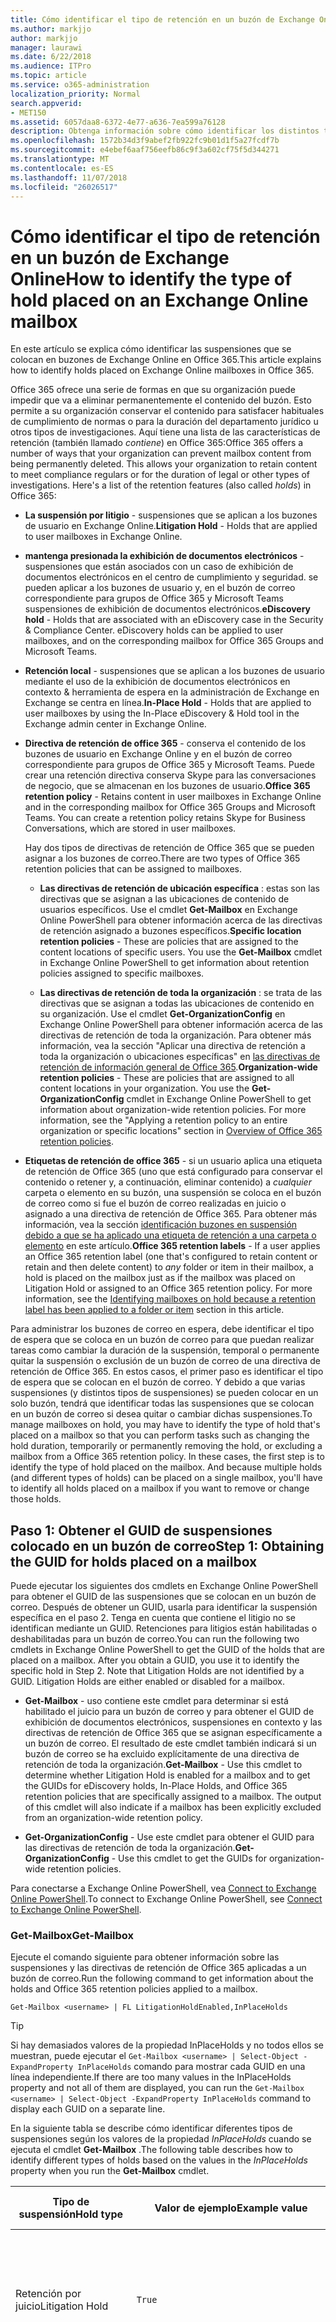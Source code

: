 ```yaml
---
title: Cómo identificar el tipo de retención en un buzón de Exchange Online
ms.author: markjjo
author: markjjo
manager: laurawi
ms.date: 6/22/2018
ms.audience: ITPro
ms.topic: article
ms.service: o365-administration
localization_priority: Normal
search.appverid:
- MET150
ms.assetid: 6057daa8-6372-4e77-a636-7ea599a76128
description: Obtenga información sobre cómo identificar los distintos tipos de espera que se puede colocar en un buzón de Office 365. Estos tipos de suspensiones incluyen juicio, suspensiones de exhibición de documentos electrónicos y las directivas de retención de Office 365. También se puede determinar si un usuario se ha excluido de una directiva de retención de toda la organización
ms.openlocfilehash: 1572b34d3f9abef2fb922fc9b01d1f5a27fcdf7b
ms.sourcegitcommit: e4ebef6aaf756eefb86c9f3a602cf75f5d344271
ms.translationtype: MT
ms.contentlocale: es-ES
ms.lasthandoff: 11/07/2018
ms.locfileid: "26026517"
---
```

# <a name="how-to-identify-the-type-of-hold-placed-on-an-exchange-online-mailbox"></a><span data-ttu-id="bafd3-105">Cómo identificar el tipo de retención en un buzón de Exchange Online</span><span class="sxs-lookup"><span data-stu-id="bafd3-105">How to identify the type of hold placed on an Exchange Online mailbox</span></span>

<span data-ttu-id="bafd3-106">En este artículo se explica cómo identificar las suspensiones que se colocan en buzones de Exchange Online en Office 365.</span><span class="sxs-lookup"><span data-stu-id="bafd3-106">This article explains how to identify holds placed on Exchange Online mailboxes in Office 365.</span></span>

<span data-ttu-id="bafd3-p102">Office 365 ofrece una serie de formas en que su organización puede impedir que va a eliminar permanentemente el contenido del buzón. Esto permite a su organización conservar el contenido para satisfacer habituales de cumplimiento de normas o para la duración del departamento jurídico u otros tipos de investigaciones. Aquí tiene una lista de las características de retención (también llamado *contiene*) en Office 365:</span><span class="sxs-lookup"><span data-stu-id="bafd3-p102">Office 365 offers a number of ways that your organization can prevent mailbox content from being permanently deleted. This allows your organization to retain content to meet compliance regulars or for the duration of legal or other types of investigations. Here's a list of the retention features (also called *holds*) in Office 365:</span></span>

- <span data-ttu-id="bafd3-110">**La suspensión por litigio** - suspensiones que se aplican a los buzones de usuario en Exchange Online.</span><span class="sxs-lookup"><span data-stu-id="bafd3-110">**Litigation Hold** - Holds that are applied to user mailboxes in Exchange Online.</span></span>

- <span data-ttu-id="bafd3-p103">**mantenga presionada la exhibición de documentos electrónicos** - suspensiones que están asociados con un caso de exhibición de documentos electrónicos en el centro de cumplimiento y seguridad. se pueden aplicar a los buzones de usuario y, en el buzón de correo correspondiente para grupos de Office 365 y Microsoft Teams suspensiones de exhibición de documentos electrónicos.</span><span class="sxs-lookup"><span data-stu-id="bafd3-p103">**eDiscovery hold** - Holds that are associated with an eDiscovery case in the Security & Compliance Center. eDiscovery holds can be applied to user mailboxes, and on the corresponding mailbox for Office 365 Groups and Microsoft Teams.</span></span>

- <span data-ttu-id="bafd3-113">**Retención local** - suspensiones que se aplican a los buzones de usuario mediante el uso de la exhibición de documentos electrónicos en contexto & herramienta de espera en la administración de Exchange en Exchange se centra en línea.</span><span class="sxs-lookup"><span data-stu-id="bafd3-113">**In-Place Hold** - Holds that are applied to user mailboxes by using the In-Place eDiscovery & Hold tool in the Exchange admin center in Exchange Online.</span></span>

- <span data-ttu-id="bafd3-p104">**Directiva de retención de office 365** - conserva el contenido de los buzones de usuario en Exchange Online y en el buzón de correo correspondiente para grupos de Office 365 y Microsoft Teams. Puede crear una retención directiva conserva Skype para las conversaciones de negocio, que se almacenan en los buzones de usuario.</span><span class="sxs-lookup"><span data-stu-id="bafd3-p104">**Office 365 retention policy** - Retains content in user mailboxes in Exchange Online and in the corresponding mailbox for Office 365 Groups and Microsoft Teams. You can create a retention policy retains Skype for Business Conversations, which are stored in user mailboxes.</span></span>

  <span data-ttu-id="bafd3-116">Hay dos tipos de directivas de retención de Office 365 que se pueden asignar a los buzones de correo.</span><span class="sxs-lookup"><span data-stu-id="bafd3-116">There are two types of Office 365 retention policies that can be assigned to mailboxes.</span></span>

    - <span data-ttu-id="bafd3-p105">**Las directivas de retención de ubicación específica** : estas son las directivas que se asignan a las ubicaciones de contenido de usuarios específicos. Use el cmdlet **Get-Mailbox** en Exchange Online PowerShell para obtener información acerca de las directivas de retención asignado a buzones específicos.</span><span class="sxs-lookup"><span data-stu-id="bafd3-p105">**Specific location retention policies** - These are policies that are assigned to the content locations of specific users. You use the **Get-Mailbox** cmdlet in Exchange Online PowerShell to get information about retention policies assigned to specific mailboxes.</span></span>

    - <span data-ttu-id="bafd3-p106">**Las directivas de retención de toda la organización** : se trata de las directivas que se asignan a todas las ubicaciones de contenido en su organización. Use el cmdlet **Get-OrganizationConfig** en Exchange Online PowerShell para obtener información acerca de las directivas de retención de toda la organización. Para obtener más información, vea la sección "Aplicar una directiva de retención a toda la organización o ubicaciones específicas" en [las directivas de retención de información general de Office 365](retention-policies.md#applying-a-retention-policy-to-an-entire-organization-or-specific-locations).</span><span class="sxs-lookup"><span data-stu-id="bafd3-p106">**Organization-wide retention policies** - These are policies that are assigned to all content locations in your organization. You use the **Get-OrganizationConfig** cmdlet in Exchange Online PowerShell to get information about organization-wide retention policies. For more information, see the "Applying a retention policy to an entire organization or specific locations" section in [Overview of Office 365 retention policies](retention-policies.md#applying-a-retention-policy-to-an-entire-organization-or-specific-locations).</span></span>

- <span data-ttu-id="bafd3-p107">**Etiquetas de retención de office 365** - si un usuario aplica una etiqueta de retención de Office 365 (uno que está configurado para conservar el contenido o retener y, a continuación, eliminar contenido) a *cualquier* carpeta o elemento en su buzón, una suspensión se coloca en el buzón de correo como si fue el buzón de correo realizadas en juicio o asignado a una directiva de retención de Office 365. Para obtener más información, vea la sección [identificación buzones en suspensión debido a que se ha aplicado una etiqueta de retención a una carpeta o elemento](#identifying-mailboxes-on-hold-because-a-label-has-been-applied-to-a-folder-or-item) en este artículo.</span><span class="sxs-lookup"><span data-stu-id="bafd3-p107">**Office 365 retention labels** - If a user applies an Office 365 retention label (one that's configured to retain content or retain and then delete content) to *any* folder or item in their mailbox, a hold is placed on the mailbox just as if the mailbox was placed on Litigation Hold or assigned to an Office 365 retention policy. For more information, see the [Identifying mailboxes on hold because a retention label has been applied to a folder or item](#identifying-mailboxes-on-hold-because-a-label-has-been-applied-to-a-folder-or-item) section in this article.</span></span>

<span data-ttu-id="bafd3-p108">Para administrar los buzones de correo en espera, debe identificar el tipo de espera que se coloca en un buzón de correo para que puedan realizar tareas como cambiar la duración de la suspensión, temporal o permanente quitar la suspensión o exclusión de un buzón de correo de una directiva de retención de Office 365. En estos casos, el primer paso es identificar el tipo de espera que se colocan en el buzón de correo. Y debido a que varias suspensiones (y distintos tipos de suspensiones) se pueden colocar en un solo buzón, tendrá que identificar todas las suspensiones que se colocan en un buzón de correo si desea quitar o cambiar dichas suspensiones.</span><span class="sxs-lookup"><span data-stu-id="bafd3-p108">To manage mailboxes on hold, you may have to identify the type of hold that's placed on a mailbox so that you can perform tasks such as changing the hold duration, temporarily or permanently removing the hold, or excluding a mailbox from a Office 365 retention policy. In these cases, the first step is to identify the type of hold placed on the mailbox. And because multiple holds (and different types of holds) can be placed on a single mailbox, you'll have to identify all holds placed on a mailbox if you want to remove or change those holds.</span></span>

## <a name="step-1-obtaining-the-guid-for-holds-placed-on-a-mailbox"></a><span data-ttu-id="bafd3-127">Paso 1: Obtener el GUID de suspensiones colocado en un buzón de correo</span><span class="sxs-lookup"><span data-stu-id="bafd3-127">Step 1: Obtaining the GUID for holds placed on a mailbox</span></span>

<span data-ttu-id="bafd3-p109">Puede ejecutar los siguientes dos cmdlets en Exchange Online PowerShell para obtener el GUID de las suspensiones que se colocan en un buzón de correo. Después de obtener un GUID, usarla para identificar la suspensión específica en el paso 2. Tenga en cuenta que contiene el litigio no se identifican mediante un GUID. Retenciones para litigios están habilitadas o deshabilitadas para un buzón de correo.</span><span class="sxs-lookup"><span data-stu-id="bafd3-p109">You can run the following two cmdlets in Exchange Online PowerShell to get the GUID of the holds that are placed on a mailbox. After you obtain a GUID, you use it to identify the specific hold in Step 2. Note that Litigation Holds are not identified by a GUID. Litigation Holds are either enabled or disabled for a mailbox.</span></span>

- <span data-ttu-id="bafd3-p110">**Get-Mailbox** - uso contiene este cmdlet para determinar si está habilitado el juicio para un buzón de correo y para obtener el GUID de exhibición de documentos electrónicos, suspensiones en contexto y las directivas de retención de Office 365 que se asignan específicamente a un buzón de correo. El resultado de este cmdlet también indicará si un buzón de correo se ha excluido explícitamente de una directiva de retención de toda la organización.</span><span class="sxs-lookup"><span data-stu-id="bafd3-p110">**Get-Mailbox** - Use this cmdlet to determine whether Litigation Hold is enabled for a mailbox and to get the GUIDs for eDiscovery holds, In-Place Holds, and Office 365 retention policies that are specifically assigned to a mailbox. The output of this cmdlet will also indicate if a mailbox has been explicitly excluded from an organization-wide retention policy.</span></span>

- <span data-ttu-id="bafd3-134">**Get-OrganizationConfig** - Use este cmdlet para obtener el GUID para las directivas de retención de toda la organización.</span><span class="sxs-lookup"><span data-stu-id="bafd3-134">**Get-OrganizationConfig** - Use this cmdlet to get the GUIDs for organization-wide retention policies.</span></span>

<span data-ttu-id="bafd3-135">Para conectarse a Exchange Online PowerShell, vea [Connect to Exchange Online PowerShell](https://docs.microsoft.com/powershell/exchange/exchange-online/connect-to-exchange-online-powershell/connect-to-exchange-online-powershell?view=exchange-ps).</span><span class="sxs-lookup"><span data-stu-id="bafd3-135">To connect to Exchange Online PowerShell, see [Connect to Exchange Online PowerShell](https://docs.microsoft.com/powershell/exchange/exchange-online/connect-to-exchange-online-powershell/connect-to-exchange-online-powershell?view=exchange-ps).</span></span>

### <a name="get-mailbox"></a><span data-ttu-id="bafd3-136">Get-Mailbox</span><span class="sxs-lookup"><span data-stu-id="bafd3-136">Get-Mailbox</span></span>

<span data-ttu-id="bafd3-137">Ejecute el comando siguiente para obtener información sobre las suspensiones y las directivas de retención de Office 365 aplicadas a un buzón de correo.</span><span class="sxs-lookup"><span data-stu-id="bafd3-137">Run the following command to get information about the holds and Office 365 retention policies applied to a mailbox.</span></span>

```
Get-Mailbox <username> | FL LitigationHoldEnabled,InPlaceHolds
```

> [!TIP]
> <span data-ttu-id="bafd3-138">Si hay demasiados valores de la propiedad InPlaceHolds y no todos ellos se muestran, puede ejecutar el `Get-Mailbox <username> | Select-Object -ExpandProperty InPlaceHolds` comando para mostrar cada GUID en una línea independiente.</span><span class="sxs-lookup"><span data-stu-id="bafd3-138">If there are too many values in the InPlaceHolds property and not all of them are displayed, you can run the `Get-Mailbox <username> | Select-Object -ExpandProperty InPlaceHolds` command to display each GUID on a separate line.</span></span>

<span data-ttu-id="bafd3-139">En la siguiente tabla se describe cómo identificar diferentes tipos de suspensiones según los valores de la propiedad *InPlaceHolds* cuando se ejecuta el cmdlet **Get-Mailbox** .</span><span class="sxs-lookup"><span data-stu-id="bafd3-139">The following table describes how to identify different types of holds based on the values in the *InPlaceHolds* property when you run the **Get-Mailbox** cmdlet.</span></span>


|<span data-ttu-id="bafd3-140">Tipo de suspensión</span><span class="sxs-lookup"><span data-stu-id="bafd3-140">Hold type</span></span>  |<span data-ttu-id="bafd3-141">Valor de ejemplo</span><span class="sxs-lookup"><span data-stu-id="bafd3-141">Example value</span></span>  |<span data-ttu-id="bafd3-142">Cómo identificar la suspensión</span><span class="sxs-lookup"><span data-stu-id="bafd3-142">How to identify the hold</span></span>  |
|---------|---------|---------|
|<span data-ttu-id="bafd3-143">Retención por juicio</span><span class="sxs-lookup"><span data-stu-id="bafd3-143">Litigation Hold</span></span>     |    `True`     |     <span data-ttu-id="bafd3-144">Juicio está habilitado para un buzón de correo si se establece la propiedad *LitigationHoldEnabled* en `True`.</span><span class="sxs-lookup"><span data-stu-id="bafd3-144">Litigation Hold is enabled for a mailbox if the *LitigationHoldEnabled* property is set to `True`.</span></span>    |
|<span data-ttu-id="bafd3-145">exhibición de documentos electrónicos</span><span class="sxs-lookup"><span data-stu-id="bafd3-145">eDiscovery hold</span></span>     |  `UniH7d895d48-7e23-4a8d-8346-533c3beac15d`       |   <span data-ttu-id="bafd3-p111">La *propiedad InPlaceHolds* contiene el GUID de cualquier suspensión asociado con un caso de exhibición de documentos electrónicos en el centro de cumplimiento y seguridad. Se puede decir esto es una exhibición de documentos electrónicos porque el GUID comienza por la `UniH` prefijo (que denota una retención unificada).</span><span class="sxs-lookup"><span data-stu-id="bafd3-p111">The *InPlaceHolds property* contains the GUID of any hold associated with an eDiscovery case in the Security & Compliance Center. You can tell this is an eDiscovery hold because the GUID starts with the `UniH` prefix (which denotes a Unified Hold).</span></span>      |
|<span data-ttu-id="bafd3-148">Retención en contexto</span><span class="sxs-lookup"><span data-stu-id="bafd3-148">In-Place Hold</span></span>     |     `c0ba3ce811b6432a8751430937152491` <br/> <span data-ttu-id="bafd3-149">o</span><span class="sxs-lookup"><span data-stu-id="bafd3-149">or</span></span> <br/> `cld9c0a984ca74b457fbe4504bf7d3e00de`  |     <span data-ttu-id="bafd3-p112">La propiedad *InPlaceHolds* contiene el GUID de la retención local que se coloca en el buzón de correo. Puede saber esto es una retención local porque el GUID no inicia con un prefijo o se inicia con el `cld` prefijo.</span><span class="sxs-lookup"><span data-stu-id="bafd3-p112">The *InPlaceHolds* property contains the GUID of the In-Place Hold that's placed on the mailbox. You can tell this is an In-Place Hold because the GUID either doesn't start with a prefix or it starts with the `cld` prefix.</span></span>     |
|<span data-ttu-id="bafd3-152">Directiva de retención de Office 365 aplicado específicamente para el buzón de correo</span><span class="sxs-lookup"><span data-stu-id="bafd3-152">Office 365 retention policy specifically applied to the mailbox</span></span>     |    `mbxcdbbb86ce60342489bff371876e7f224:1` <br/> <span data-ttu-id="bafd3-153">o</span><span class="sxs-lookup"><span data-stu-id="bafd3-153">or</span></span> <br/> `skp127d7cf1076947929bf136b7a2a8c36f:3`     |     <span data-ttu-id="bafd3-p113">La propiedad InPlaceHolds contiene el GUID de cualquier directiva de retención de ubicación específica que se aplica a los buzones de correo. Puede identificar las directivas de retención porque el GUID comienza por la `mbx` o la `skp` prefijo. El `skp` prefijo indica que la directiva de retención se aplica a Skype para conversaciones de negocios en el buzón del usuario.</span><span class="sxs-lookup"><span data-stu-id="bafd3-p113">The InPlaceHolds property contains GUIDs of any specific location retention policy that's applied to the mailbox. You can identify retention policies because the GUID starts with the `mbx` or the `skp` prefix. The `skp` prefix indicates that the retention policy is applied to Skype for Business conversations in the user's mailbox.</span></span>    |
|<span data-ttu-id="bafd3-157">Excluido de una directiva de retención de Office 365 de toda la organización</span><span class="sxs-lookup"><span data-stu-id="bafd3-157">Excluded from an organization-wide Office 365 retention policy</span></span>     |   `-mbxe9b52bf7ab3b46a286308ecb29624696`      |     <span data-ttu-id="bafd3-158">Si un buzón de correo está excluido de una directiva de retención de Office 365 de toda la organización, el GUID para el buzón de correo se excluye de la directiva de retención se muestra en la propiedad InPlaceHolds y se identifica con el `-mbx` prefijo.</span><span class="sxs-lookup"><span data-stu-id="bafd3-158">If a mailbox is excluded from an organization-wide Office 365 retention policy, the GUID for the retention policy the mailbox is excluded from is displayed in the InPlaceHolds property and is identified by the `-mbx` prefix.</span></span>    |

### <a name="get-organizationconfig"></a><span data-ttu-id="bafd3-159">Get-OrganizationConfig</span><span class="sxs-lookup"><span data-stu-id="bafd3-159">Get-OrganizationConfig</span></span>
<span data-ttu-id="bafd3-p114">Si la propiedad *InPlaceHolds* está vacía cuando se ejecuta el cmdlet **Get-Mailbox** , todavía puede haber uno o más toda la organización Office 365 aplicadas políticas de retención para el buzón de correo. Ejecute el siguiente comando en Exchange Online PowerShell para obtener una lista de GUID para las directivas de retención de Office 365 de toda la organización.</span><span class="sxs-lookup"><span data-stu-id="bafd3-p114">If the *InPlaceHolds* property is empty when you run the **Get-Mailbox** cmdlet, there still may be one or more organization-wide Office 365 retention policies applied to the mailbox. Run the following command in Exchange Online PowerShell to get a list of GUIDs for organization-wide Office 365 retention policies.</span></span>

```
Get-OrganizationConfig | FL InPlaceHolds
```

> [!TIP]
> <span data-ttu-id="bafd3-162">Si hay demasiados valores de la propiedad InPlaceHolds y no todos ellos se muestran, puede ejecutar el `Get-OrganizationConfig | Select-Object -ExpandProperty InPlaceHolds` comando para mostrar cada GUID en una línea independiente.</span><span class="sxs-lookup"><span data-stu-id="bafd3-162">If there are too many values in the InPlaceHolds property and not all of them are displayed, you can run the `Get-OrganizationConfig | Select-Object -ExpandProperty InPlaceHolds` command to display each GUID on a separate line.</span></span>

<span data-ttu-id="bafd3-163">En la siguiente tabla se describe los distintos tipos de suspensiones de toda la organización y cómo identificar cada tipo de basado en los GUID contenidos en la propiedad *InPlaceHolds* cuando se ejecuta el cmdlet **Get-OrganizationConfig** .</span><span class="sxs-lookup"><span data-stu-id="bafd3-163">The following table describes the different types of organization-wide holds and how to identify each type based on the GUIDs contained in *InPlaceHolds* property when you run the **Get-OrganizationConfig** cmdlet.</span></span>


|<span data-ttu-id="bafd3-164">Tipo de suspensión</span><span class="sxs-lookup"><span data-stu-id="bafd3-164">Hold type</span></span>  |<span data-ttu-id="bafd3-165">Valor de ejemplo</span><span class="sxs-lookup"><span data-stu-id="bafd3-165">Example value</span></span>  |<span data-ttu-id="bafd3-166">Descripción</span><span class="sxs-lookup"><span data-stu-id="bafd3-166">Description</span></span>  |
|---------|---------|---------|
|<span data-ttu-id="bafd3-167">Las directivas de retención 365 de Office que aplican a los buzones de Exchange, carpetas públicas de Exchange y los equipos de chats</span><span class="sxs-lookup"><span data-stu-id="bafd3-167">Office 365 retention policies applied to Exchange mailboxes, Exchange public folders, and Teams chats</span></span>    |      `mbx7cfb30345d454ac0a989ab3041051209:2`   |   <span data-ttu-id="bafd3-p115">Las directivas de retención de toda la organización se aplicarán a los buzones de Exchange, carpetas públicas de Exchange, y chats 1xN en Microsoft Teams se identifican mediante los GUID que comienzan con la `mbx` prefijo. Tenga en cuenta que 1xN chats se almacenan en el buzón de correo de los participantes de chat individuales.</span><span class="sxs-lookup"><span data-stu-id="bafd3-p115">Organization-wide retention policies applied to Exchange mailboxes, Exchange public folders, and 1xN chats in Microsoft Teams are identified by GUIDs that start with the `mbx` prefix. Note that 1xN chats are stored in the mailbox of the individual chat participants.</span></span>      |
|<span data-ttu-id="bafd3-170">Aplicada a los mensajes de canal de Office 365 grupos y equipos de la directiva de retención 365 de Office</span><span class="sxs-lookup"><span data-stu-id="bafd3-170">Office 365 retention policy applied to Office 365 Groups and Teams channel messages</span></span>     |   `grp1a0a132ee8944501a4bb6a452ec31171:3`      |    <span data-ttu-id="bafd3-p116">Las directivas de retención de toda la organización aplicadas a los grupos de Office 365 y los mensajes de canal en Microsoft Teams se identifican mediante los GUID que comienzan con la `grp` prefijo. Tenga en cuenta que los mensajes del canal se almacenan en el buzón de correo de grupo que está asociada con un Team de Microsoft.</span><span class="sxs-lookup"><span data-stu-id="bafd3-p116">Organization-wide retention policies applied to Office 365 groups and channel messages in Microsoft Teams are identified by GUIDs that start with the `grp` prefix. Note that channel messages are stored in the group mailbox that is associated with a Microsoft Team.</span></span>     |

<span data-ttu-id="bafd3-173">Para obtener más información las directivas de retención aplicadas a Microsoft Teams, vea la sección "Ubicación de los equipos" [información general de las directivas de retención](retention-policies.md#applying-a-retention-policy-to-an-entire-organization-or-specific-locations).</span><span class="sxs-lookup"><span data-stu-id="bafd3-173">For more information retention policies applied to Microsoft Teams, see the "Teams location" section [Overview of retention policies](retention-policies.md#applying-a-retention-policy-to-an-entire-organization-or-specific-locations).</span></span>

### <a name="understanding-the-format-of-the-inplaceholds-value-for-retention-policies"></a><span data-ttu-id="bafd3-174">Descripción del formato del valor de InPlaceHolds para las directivas de retención</span><span class="sxs-lookup"><span data-stu-id="bafd3-174">Understanding the format of the InPlaceHolds value for retention policies</span></span>

<span data-ttu-id="bafd3-p117">Además del prefijo (los buzones, skp o agrupados) que identifica un elemento en la propiedad InPlaceHolds como una directiva de retención de Office 365, el valor también contiene un sufijo que identifica el tipo de acción de retención que está configurada para la directiva. Por ejemplo, el sufijo de acción está resaltado en negrita en los siguientes ejemplos:</span><span class="sxs-lookup"><span data-stu-id="bafd3-p117">In addition to the prefix (mbx, skp, or grp) that identifies an item in the InPlaceHolds property as an Office 365 retention policy, the value also contains a suffix that identifies the type of retention action that's configured for the policy. For example, the action suffix is highlighted in bold type in the following examples:</span></span>

   <span data-ttu-id="bafd3-177">`skp127d7cf1076947929bf136b7a2a8c36f`**: 1**</span><span class="sxs-lookup"><span data-stu-id="bafd3-177">`skp127d7cf1076947929bf136b7a2a8c36f`**:1**</span></span>

   <span data-ttu-id="bafd3-178">`mbx7cfb30345d454ac0a989ab3041051209`**: 2**</span><span class="sxs-lookup"><span data-stu-id="bafd3-178">`mbx7cfb30345d454ac0a989ab3041051209`**:2**</span></span>

   <span data-ttu-id="bafd3-179">`grp1a0a132ee8944501a4bb6a452ec31171`**: 3**</span><span class="sxs-lookup"><span data-stu-id="bafd3-179">`grp1a0a132ee8944501a4bb6a452ec31171`**:3**</span></span>

<span data-ttu-id="bafd3-180">En la tabla siguiente define las tres acciones de retención posibles:</span><span class="sxs-lookup"><span data-stu-id="bafd3-180">The following table defines the three possible retention actions:</span></span>

|<span data-ttu-id="bafd3-181">Valor</span><span class="sxs-lookup"><span data-stu-id="bafd3-181">Value</span></span>  |<span data-ttu-id="bafd3-182">Descripción</span><span class="sxs-lookup"><span data-stu-id="bafd3-182">Description</span></span>  |
|---------|---------|
|<span data-ttu-id="bafd3-183">**1**</span><span class="sxs-lookup"><span data-stu-id="bafd3-183">**1**</span></span>     | <span data-ttu-id="bafd3-184">Indica que la directiva de retención está configurada para eliminar los elementos; la directiva no conserva elementos.</span><span class="sxs-lookup"><span data-stu-id="bafd3-184">Indicates the retention policy is configured to delete items; the policy doesn't retain items.</span></span>        |
|<span data-ttu-id="bafd3-185">**2**</span><span class="sxs-lookup"><span data-stu-id="bafd3-185">**2**</span></span>    |    <span data-ttu-id="bafd3-186">Indica que la directiva de retención está configurada para retener elementos; la directiva de no elimina elementos después de que expire el período de retención.</span><span class="sxs-lookup"><span data-stu-id="bafd3-186">Indicates the retention policy is configured to hold items; the policy doesn't delete items after the retention period expires.</span></span>     |
|<span data-ttu-id="bafd3-187">**3**</span><span class="sxs-lookup"><span data-stu-id="bafd3-187">**3**</span></span>     |   <span data-ttu-id="bafd3-188">Indica que la directiva de retención está configurada para retener elementos y, a continuación, eliminarlos después de que expire el período de retención.</span><span class="sxs-lookup"><span data-stu-id="bafd3-188">Indicates the retention policy is configured to hold items and then delete them after the retention period expires.</span></span>      |

<span data-ttu-id="bafd3-189">Para obtener más información acerca de las acciones de retención, consulte la sección "Conservar el contenido para un período de tiempo específico" en [información general de las directivas de retención](retention-policies.md#retaining-content-for-a-specific-period-of-time).</span><span class="sxs-lookup"><span data-stu-id="bafd3-189">For more information about retention actions, see the "Retaining content for a specific period of time" section in [Overview of retention policies](retention-policies.md#retaining-content-for-a-specific-period-of-time).</span></span>
   
## <a name="step-2-using-the-guid-to-identify-the-hold"></a><span data-ttu-id="bafd3-190">Paso 2: Utilizando el GUID para identificar la suspensión</span><span class="sxs-lookup"><span data-stu-id="bafd3-190">Step 2: Using the GUID to identify the hold</span></span>

<span data-ttu-id="bafd3-p118">Después de obtener el GUID de una suspensión a la que se aplica a un buzón de correo, el siguiente paso es usar ese GUID para identificar la suspensión. Las secciones siguientes muestran cómo se identifica el nombre de la suspensión (y otra información) mediante el uso de la suspensión GUID.</span><span class="sxs-lookup"><span data-stu-id="bafd3-p118">After you obtain the GUID for a hold that is applied to a mailbox, the next step is to use that GUID to identify the hold. The following sections show how to identify the name of the hold (and other information) by using the hold GUID.</span></span>

### <a name="ediscovery-holds"></a><span data-ttu-id="bafd3-193">suspensiones de exhibición de documentos electrónicos</span><span class="sxs-lookup"><span data-stu-id="bafd3-193">eDiscovery holds</span></span>

<span data-ttu-id="bafd3-p119">Ejecute los siguientes comandos en seguridad y cumplimiento centro de PowerShell para identificar una exhibición de documentos electrónicos que se aplican a los buzones de correo. Usar el GUID (sin incluir el prefijo UniH) para la exhibición de documentos electrónicos espera que ha identificado en el paso 1. El primer comando crea una variable que contiene información acerca de la suspensión; Esta variable se usa en los otros comandos. El segundo comando muestra el nombre de la suspensión está asociada con el caso de exhibición de documentos electrónicos. El tercer comando muestra el nombre de la suspensión y una lista de los buzones de a que la suspensión se aplica.</span><span class="sxs-lookup"><span data-stu-id="bafd3-p119">Run the following commands in Security & Compliance Center PowerShell to identify an eDiscovery hold that's applied to the mailbox. Use the GUID (not including the UniH prefix) for the eDiscovery hold that you identified in Step 1. The first command creates a variable that contains information about the hold; this variable is used in the other commands. The second command displays the name of the eDiscovery case the hold is associated with. The third command displays the name of the hold and a list of the mailboxes the hold applies to.</span></span>

```
$CaseHold = Get-CaseHoldPolicy <hold GUID without prefix>
```

```
Get-ComplianceCase $CaseHold.CaseId | FL Name
```

```
$CaseHold | FL Name,ExchangeLocation
```

<span data-ttu-id="bafd3-199">Para conectarse a la seguridad y cumplimiento de normas centro de PowerShell, vea [Connect to Office 365 seguridad & PowerShell de centro de cumplimiento](https://docs.microsoft.com/powershell/exchange/office-365-scc/connect-to-scc-powershell/connect-to-scc-powershell?view=exchange-ps).</span><span class="sxs-lookup"><span data-stu-id="bafd3-199">To connect to Security & Compliance Center PowerShell, see  [Connect to Office 365 Security & Compliance Center PowerShell](https://docs.microsoft.com/powershell/exchange/office-365-scc/connect-to-scc-powershell/connect-to-scc-powershell?view=exchange-ps).</span></span>

### <a name="in-place-holds"></a><span data-ttu-id="bafd3-200">Retenciones locales</span><span class="sxs-lookup"><span data-stu-id="bafd3-200">In-Place Holds</span></span>

<span data-ttu-id="bafd3-p120">Ejecute el siguiente comando en Exchange Online PowerShell para identificar la retención local que se aplica a los buzones de correo. Utilice el GUID para la retención local que ha identificado en el paso 1. El comando muestra el nombre de la suspensión y una lista de los buzones de a que la suspensión se aplica.</span><span class="sxs-lookup"><span data-stu-id="bafd3-p120">Run the following command in Exchange Online PowerShell to identify the In-Place Hold that's applied to the mailbox. Use the GUID for the In-Place Hold that you identified in Step 1. The command displays the name of the hold and a list of the mailboxes the hold applies to.</span></span>

```
Get-MailboxSearch -InPlaceHoldIdentity <hold GUID> | FL Name,SourceMailboxes
```
<span data-ttu-id="bafd3-204">Tenga en cuenta que si el GUID para la retención local se inicia con el `cld` prefix, no olvide incluir el prefijo al ejecutar el comando anterior.</span><span class="sxs-lookup"><span data-stu-id="bafd3-204">Note that if the GUID for the In-Place Hold starts with the `cld` prefix, be sure to include the prefix when running the previous command.</span></span>

### <a name="office-365-retention-policies"></a><span data-ttu-id="bafd3-205">Directivas de retención de Office 365</span><span class="sxs-lookup"><span data-stu-id="bafd3-205">Office 365 retention policies</span></span>

<span data-ttu-id="bafd3-p121">Ejecute el siguiente comando en PowerShell de centro de cumplimiento y seguridad a la identidad de la directiva de retención de Office 365 (ubicación específico o de toda la organización) que se aplica a los buzones de correo. Utilice el GUID (sin incluir el prefijo de los buzones, skp o agrupados o el sufijo de acción) que ha identificado en el paso 1.</span><span class="sxs-lookup"><span data-stu-id="bafd3-p121">Run the following command in Security & Compliance Center PowerShell to identity the Office 365 retention policy (organization-wide or specific location) that's applied to the mailbox. Use the GUID (not including the mbx, skp, or grp prefix or the action suffix) that you identified in Step 1.</span></span>

```
Get-RetentionCompliancePolicy <hold GUID without prefix or suffix> -DistributionDetail  | FL Name,*Location
```

## <a name="identifying-mailboxes-on-hold-because-a-retention-label-has-been-applied-to-a-folder-or-item"></a><span data-ttu-id="bafd3-208">Identificación de buzones en suspensión debido a que se ha aplicado una etiqueta de retención a una carpeta o elemento</span><span class="sxs-lookup"><span data-stu-id="bafd3-208">Identifying mailboxes on hold because a retention label has been applied to a folder or item</span></span>

<span data-ttu-id="bafd3-p122">Cada vez que un usuario aplica una etiqueta de retención que está configurada para conservar el contenido o retener y, a continuación, eliminar contenido a una carpeta o elemento en su buzón, la propiedad del buzón de correo de *ComplianceTagHoldApplied* se establece en **True**. Cuando esto sucede, se considera que el buzón se encuentra en suspensión, como si se colocan en suspensión por litigio o asignado a una directiva de retención de Office 365. Cuando la propiedad *ComplianceTagHoldApplied* se establece en **True**, es posible que se producen las siguientes acciones:</span><span class="sxs-lookup"><span data-stu-id="bafd3-p122">Whenever a user applies a retention label that's configured to retain content or retain and then delete content to any folder or item in their mailbox, the *ComplianceTagHoldApplied* mailbox property is set to **True**. When this happens, the mailbox is considered to be on hold, just as if it was placed on Litigation Hold or assigned to an Office 365 retention policy. When the *ComplianceTagHoldApplied* property is set to **True**, the following things may occur:</span></span>

- <span data-ttu-id="bafd3-212">Si se elimina el buzón de correo o cuenta de usuario de Office 365 del usuario, el buzón de correo se convierte en un [buzón de correo inactivo](inactive-mailboxes-in-office-365.md).</span><span class="sxs-lookup"><span data-stu-id="bafd3-212">If the mailbox or the user's Office 365 user account is deleted, the mailbox becomes an [inactive mailbox](inactive-mailboxes-in-office-365.md).</span></span>
- <span data-ttu-id="bafd3-213">No podrá deshabilitar el buzón (el buzón principal o el buzón de archivo, si está habilitada).</span><span class="sxs-lookup"><span data-stu-id="bafd3-213">You won't be able to disable the mailbox (either the primary mailbox or the archive mailbox, if it's enabled).</span></span>
- <span data-ttu-id="bafd3-p123">Los elementos en el buzón de correo pueden conservarse durante más tiempo de lo esperado. Esto es debido a que el buzón se encuentra en suspensión y, por tanto, no hay elementos se eliminarán permanentemente (purga).</span><span class="sxs-lookup"><span data-stu-id="bafd3-p123">Items in the mailbox may be retained longer than expected. This is because the mailbox is on hold and therefore no items will be permanently deleted (purged).</span></span>

<span data-ttu-id="bafd3-216">Para ver el valor de la propiedad *ComplianceTagHoldApplied* , ejecute el siguiente comando en Exchange Online PowerShell:</span><span class="sxs-lookup"><span data-stu-id="bafd3-216">To view the value of the *ComplianceTagHoldApplied* property, run the following command in Exchange Online PowerShell:</span></span>

```
Get-Mailbox <username> |FL ComplianceTagHoldApplied
```

<span data-ttu-id="bafd3-217">Para obtener más información acerca de las etiquetas de retención, consulte [etiquetas de retención de información general de Office 365](labels.md).</span><span class="sxs-lookup"><span data-stu-id="bafd3-217">For more information about retention labels, see [Overview of Office 365 retention labels](labels.md).</span></span>

## <a name="managing-mailboxes-on-delay-hold"></a><span data-ttu-id="bafd3-218">Administrar buzones de correo en retraso de suspensión</span><span class="sxs-lookup"><span data-stu-id="bafd3-218">Managing mailboxes on delay hold</span></span>

<span data-ttu-id="bafd3-p124">Después de quita cualquier tipo de espera de un buzón de correo, el valor de la propiedad del buzón de correo de *DelayHoldApplied* se establece en **True**. Esto se produce la próxima vez que el Asistente para carpeta administrada procesa el buzón de correo y detecta que se ha quitado una suspensión. Esto se denomina un *retraso suspensión* y significa que la eliminación real de la suspensión se retrasa durante 30 días impedir que los datos que se eliminan permanentemente (purga) desde el buzón de correo. Esto da a los administradores una oportunidad para buscar o recuperar los elementos del buzón de correo que se purgarán después de que realmente se ha quitado la suspensión. Cuando se coloca una suspensión de retraso en el buzón de correo, el buzón aún se considera que esté en espera para una duración ilimitada, como si el buzón estaba en suspensión por litigio. Después de 30 días, expira la suspensión de retraso, y Office 365 automáticamente intenta quitar la suspensión de retraso (estableciendo la propiedad *DelayHoldApplied* en **False**) para que se quitarán realmente la suspensión. Después de la propiedad *DelayHoldApplied* en **False**, los elementos que están marcados para eliminación se purgarán la próxima vez que se procesa el buzón de correo mediante el Asistente para carpeta administrada.</span><span class="sxs-lookup"><span data-stu-id="bafd3-p124">After any type of hold is removed from a mailbox, the value of the *DelayHoldApplied* mailbox property is set to **True**. This occurs the next time the Managed Folder Assistant processes the mailbox and detects that a hold has been removed. This is called a *delay hold* and means that the actual removal of the hold is delayed for 30 days to prevent data from being permanently deleted (purged) from the mailbox. This gives admins an opportunity to search for or recover mailbox items that will be purged after the hold is actually removed. When a delay hold is placed on the mailbox, the mailbox is still considered to be on hold for an unlimited duration, as if the mailbox was on Litigation Hold. After 30 days, the delay hold expires, and Office 365 will automatically attempt to remove the delay hold (by setting the *DelayHoldApplied* property to **False**) so that the hold will be actually removed. After the *DelayHoldApplied* property to **False**, items that are marked for removal will be purged the next time the mailbox is processed by the Managed Folder Assistant.</span></span>

<span data-ttu-id="bafd3-226">Para ver el valor de la propiedad *DelayHoldApplied* para un buzón de correo, ejecute el siguiente comando en Exchange Online PowerShell.</span><span class="sxs-lookup"><span data-stu-id="bafd3-226">To view the value for the *DelayHoldApplied* property for a mailbox, run the following command in Exchange Online PowerShell.</span></span>

```
Get-Mailbox <username> | FL DelayHoldApplied
```

<span data-ttu-id="bafd3-227">Para quitar la suspensión de retraso antes de que expire, puede ejecutar el siguiente comando en Exchange Online PowerShell:</span><span class="sxs-lookup"><span data-stu-id="bafd3-227">To remove the delay hold before it expires, you can run the following command in Exchange Online PowerShell:</span></span> 
 
```
Set-Mailbox <username> -RemoveDelayHoldApplied
```
<span data-ttu-id="bafd3-228">Tenga en cuenta que debe ser asignado el rol de suspensión Legal en Exchange en línea para usar el parámetro *RemoveDelayHoldApplied*</span><span class="sxs-lookup"><span data-stu-id="bafd3-228">Note that you must be assigned the Legal Hold role in Exchange Online to use the *RemoveDelayHoldApplied* parameter</span></span> 

<span data-ttu-id="bafd3-229">Para quitar la suspensión de retraso en un buzón de correo inactivo, ejecute el siguiente comando en Exchange Online PowerShell:</span><span class="sxs-lookup"><span data-stu-id="bafd3-229">To remove the delay hold on an inactive mailbox, run the following command in Exchange Online PowerShell:</span></span>

```
Set-Mailbox <DN or Exchange GUID> -InactiveMailbox -RemoveDelayHoldApplied
```

> [!TIP]
> <span data-ttu-id="bafd3-p125">La mejor forma de especificar un buzón inactivo en el comando anterior es utilizar su valor de nombre distintivo (DN) o el GUID de Exchange. Con uno de estos valores ayuda a evitar la especificación accidentalmente el buzón incorrecto.</span><span class="sxs-lookup"><span data-stu-id="bafd3-p125">The best way to specify an inactive mailbox in the previous command is to use its Distinguished Name or Exchange GUID value. Using one of these values helps prevent accidentally specifying the wrong mailbox.</span></span> 

## <a name="next-steps"></a><span data-ttu-id="bafd3-232">Pasos siguientes</span><span class="sxs-lookup"><span data-stu-id="bafd3-232">Next steps</span></span>

<span data-ttu-id="bafd3-p126">Después de identificar las suspensiones que se aplican a un buzón de correo, puede realizar tareas como cambiar la duración de la suspensión, temporalmente o quitar de manera permanente la suspensión, o en el caso de las directivas de retención de Office 365, excluir un buzón inactivo de la directiva. Para obtener más información acerca de cómo realizar tareas relacionadas con las suspensiones, vea uno de los siguientes temas:</span><span class="sxs-lookup"><span data-stu-id="bafd3-p126">After you identify the holds that are applied to a mailbox, you can perform tasks such as changing the duration of the hold, temporarily or permanently removing the hold, or in the case of Office 365 retention policies, excluding an inactive mailbox from the policy. For more information about performing tasks related to holds, see the one of the following topics:</span></span>

- <span data-ttu-id="bafd3-p127">Ejecute el [Set-RetentionCompliancePolicy - AddExchangeLocationException \<buzón de usuario >](https://docs.microsoft.com/powershell/module/exchange/policy-and-compliance-retention/Set-RetentionCompliancePolicy?view=exchange-ps) command en seguridad y cumplimiento centro de PowerShell para excluir un buzón de correo de una directiva de retención de Office 365 de toda la organización. Tenga en cuenta que este comando sólo se puede usar para las directivas de retención donde el valor de la propiedad *ExchangeLocation* es igual a `All`.</span><span class="sxs-lookup"><span data-stu-id="bafd3-p127">Run the [Set-RetentionCompliancePolicy -AddExchangeLocationException \<user mailbox>](https://docs.microsoft.com/powershell/module/exchange/policy-and-compliance-retention/Set-RetentionCompliancePolicy?view=exchange-ps) command in Security & Compliance Center PowerShell to exclude a mailbox from an organization-wide Office 365 retention policy. Note that this command can only be used for retention policies where the value for the *ExchangeLocation* property equals `All`.</span></span>

- <span data-ttu-id="bafd3-237">Ejecute el [Set-Mailbox - ExcludeFromOrgHolds \<suspensión GUID sin prefijo o sufijo >](https://docs.microsoft.com/powershell/module/exchange/mailboxes/set-mailbox?view=exchange-ps) command en Exchange Online PowerShell para excluir un buzón inactivo de una directiva de retención de Office 365 de toda la organización.</span><span class="sxs-lookup"><span data-stu-id="bafd3-237">Run the [Set-Mailbox -ExcludeFromOrgHolds \<hold GUID without prefix or suffix>](https://docs.microsoft.com/powershell/module/exchange/mailboxes/set-mailbox?view=exchange-ps) command in Exchange Online PowerShell to exclude an inactive mailbox from an organization-wide Office 365 retention policy.</span></span>

- [<span data-ttu-id="bafd3-238">Cambiar la duración de retención para un buzón inactivo en Office 365</span><span class="sxs-lookup"><span data-stu-id="bafd3-238">Change the hold duration for an inactive mailbox in Office 365</span></span>](change-the-hold-duration-for-an-inactive-mailbox.md)

- [<span data-ttu-id="bafd3-239">Eliminar un buzón inactivo en Office 365</span><span class="sxs-lookup"><span data-stu-id="bafd3-239">Delete an inactive mailbox in Office 365</span></span>](delete-an-inactive-mailbox.md)

- [<span data-ttu-id="bafd3-240">Eliminar elementos de la carpeta de elementos recuperables de buzones en retención en la nube</span><span class="sxs-lookup"><span data-stu-id="bafd3-240">Delete items in the Recoverable Items folder of cloud-based mailboxes on hold</span></span>](delete-items-in-the-recoverable-items-folder-of-mailboxes-on-hold.md)
